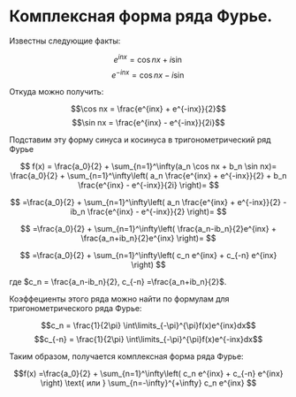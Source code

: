 # Комплексная форма ряда Фурье.

Известны следующие факты:

$$e^{inx} = \cos nx + i\sin$$
$$e^{-inx} = \cos nx - i\sin$$

Откуда можно получить:

$$\cos nx = \frac{e^{inx} + e^{-inx}}{2}$$
$$\sin nx = \frac{e^{inx} - e^{-inx}}{2i}$$

Подставим эту форму синуса и косинуса в тригонометрический ряд Фурье

$$
f(x) =
\frac{a_0}{2} + \sum_{n=1}^\infty(a_n \cos nx + b_n \sin nx)=
\frac{a_0}{2} + \sum_{n=1}^\infty\left(
    a_n \frac{e^{inx} + e^{-inx}}{2} +
    b_n \frac{e^{inx} - e^{-inx}}{2i}
\right)=
$$

$$
=\frac{a_0}{2} + \sum_{n=1}^\infty\left(
    a_n \frac{e^{inx} + e^{-inx}}{2} -
    ib_n \frac{e^{inx} - e^{-inx}}{2}
\right)=
$$

$$
=\frac{a_0}{2} + \sum_{n=1}^\infty\left(
    \frac{a_n-ib_n}{2}e^{inx} +
    \frac{a_n+ib_n}{2}e^{inx}
\right)=
$$

$$
=\frac{a_0}{2} + \sum_{n=1}^\infty\left(
    c_n e^{inx} +
    c_{-n} e^{inx}
\right)
$$

где $c_n = \frac{a_n-ib_n}{2}, c_{-n} =\frac{a_n+ib_n}{2}$.

Коэффециенты этого ряда можно найти по формулам для тригонометрического ряда
Фурье:

$$c_n = \frac{1}{2\pi} \int\limits_{-\pi}^{\pi}f(x)e^{inx}dx$$
$$c_{-n} = \frac{1}{2\pi} \int\limits_{-\pi}^{\pi}f(x)e^{-inx}dx$$

Таким образом, получается комплексная форма ряда Фурье:

$$f(x) =\frac{a_0}{2} + \sum_{n=1}^\infty\left(
    c_n e^{inx} +
    c_{-n} e^{inx}
\right)
\text{ или }
\sum_{n=-\infty}^{+\infty} c_n e^{inx}
$$
